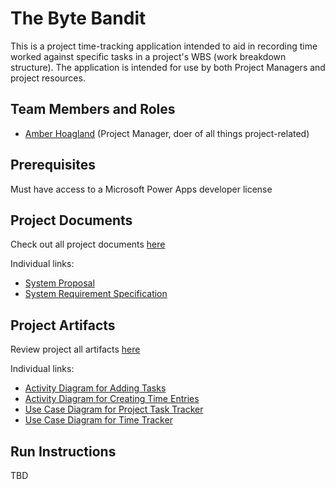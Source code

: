 # The Byte Bandit

This is a project time-tracking application intended to aid in recording time worked against specific tasks in a project's WBS (work breakdown structure). The application is intended for use by both Project Managers and project resources. 

## Team Members and Roles

* [Amber Hoagland](https://arh-gvsu.github.io/CIS641-HW2-Hoagland/) (Project Manager, doer of all things project-related)

## Prerequisites

Must have access to a Microsoft Power Apps developer license

## Project Documents

Check out all project documents [here](https://github.com/arh-gvsu/GVSU-CIS641-TheByteBandit/tree/main/docs)

Individual links:
* [System Proposal](https://github.com/arh-gvsu/GVSU-CIS641-TheByteBandit/blob/main/docs/proposal-template.md)
* [System Requirement Specification](https://github.com/arh-gvsu/GVSU-CIS641-TheByteBandit/blob/main/docs/software_requirements_specification.md)

## Project Artifacts

Review project all artifacts [here](https://github.com/arh-gvsu/GVSU-CIS641-TheByteBandit/tree/main/artifacts)

Individual links:
* [Activity Diagram for Adding Tasks](https://github.com/arh-gvsu/GVSU-CIS641-TheByteBandit/blob/main/artifacts/AHoagland_AddProjectTask_ActivityDiagram.pdf)
* [Activity Diagram for Creating Time Entries](https://github.com/arh-gvsu/GVSU-CIS641-TheByteBandit/blob/main/artifacts/AHoagland_CreateTimeEntry_ActivityDiagram.pdf)
* [Use Case Diagram for Project Task Tracker](https://github.com/arh-gvsu/GVSU-CIS641-TheByteBandit/blob/main/artifacts/AHoagland_ProjectEntry_UseCaseDiagram.pdf)
* [Use Case Diagram for Time Tracker](https://github.com/arh-gvsu/GVSU-CIS641-TheByteBandit/blob/main/artifacts/AHoagland_TimeTracker_UseCase.pdf)

## Run Instructions

TBD
